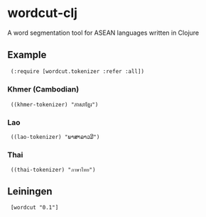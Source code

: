 # wordcut-clj 

A word segmentation tool for ASEAN languages written in Clojure

## Example

     (:require [wordcut.tokenizer :refer :all])

### Khmer (Cambodian)

     ((khmer-tokenizer) "ភាសាខ្មែរ")

### Lao

     ((lao-tokenizer) "ພາສາລາວມີ")

### Thai

     ((thai-tokenizer) "ภาษาไทย")

## Leiningen

     [wordcut "0.1"]
